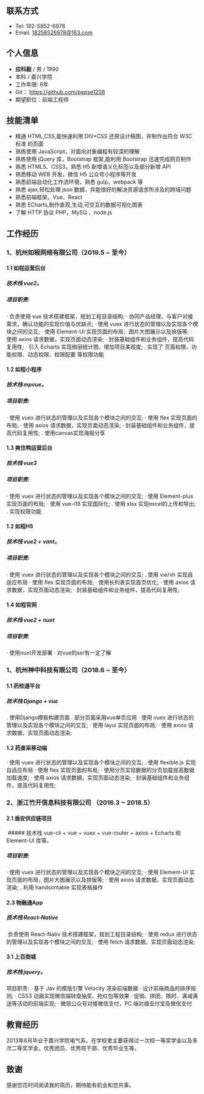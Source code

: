 ## 联系方式

- Tel: 182-5852-6978
- Email: 18258526978@163.com

## 个人信息

- **应科毅** / 男 / 1990
- 本科 / 嘉兴学院
- 工作年限:  6年
- Git： https://github.com/pepse1208
- 期望职位：前端工程师

## 技能清单

- 精通 HTML,CSS,能快速利用 DIV+CSS 还原设计稿图，并制作出符合 W3C 标准 的页面 
- 熟练使用 JavaScript，对面向对象编程有较深的理解
- 熟练使用 jQuery 库，Bootstrap 框架,能利用 Bootstrap 迅速完成网页制作
- 熟悉 HTML5、CSS3，熟悉 H5 新增语义化标签以及部分新增 API
- 熟悉移动 WEB 开发，微信 H5 公众号小程序等开发
- 熟悉前端自动化工作流环境，熟悉 gulp，webpack 等
- 熟悉 ajax,轻松处理 json 数据，并能很好的解决资源请求所涉及的跨域问题
- 熟悉前端框架，Vue、React
- 熟悉 ECharts,制作直观,生动,可交互的数据可视化图表
- 了解 HTTP 协议 PHP，MySQ ，node.js
<!-- - 前端技术栈：Vue / React 
- 前端工具：Webpack
- 版本管理:  Svn / Git -->
<!-- - 其他语言：Java(**Spring Boot**)/C/Python(**Tornado**) -->

## 工作经历
### 1、杭州如程网络有限公司（2019.5 ~ 至今）
#### 1.1 如程运营后台

##### 技术栈 vue2。 
##### 项目职责:
· 负责使用 vue 技术搭建框架，规划工程目录结构;
· 协同产品经理，与客户对接需求，确认功能的实现价值与优缺点; 
· 使用 vuex 进行状态的管理以及实现各个模块之间的交互;
· 使用 Element-UI 实现页面的布局，图片大图展示以及排版等;
· 使用 axios 请求数据，实现页面动态渲染;
· 封装基础组件和业务组件，提高代码复用性;
· 引入 Echarts 实现绚丽统计图，增加项目美观度;
. 实现了 页面权限、功能权限、动态权限、权限配置 等权限功能
#### 1.2 如程小程序
##### 技术栈 mpvue。 
##### 项目职责:
· 使用 vuex 进行状态的管理以及实现各个模块之间的交互;
· 使用 flex 实现页面的布局;
· 使用 axios 请求数据，实现页面动态渲染;
· 封装基础组件和业务组件，提高代码复用性;
. 使用canvas实现海报分享
#### 1.3 爽住鸭运营后台
##### 技术栈 vue3 
##### 项目职责:
· 使用 vuex 进行状态的管理以及实现各个模块之间的交互;
· 使用 Element-plus 实现页面的布局;
· 使用 vue-i18 实现国际化;
. 使用 xlsx 实现excel的上传和导出;
. 实现权限功能
#### 1.2 如程H5
##### 技术栈 vue2 + vant。 
##### 项目职责:
· 使用 vuex 进行状态的管理以及实现各个模块之间的交互;
. 使用 vw/vh 实现自适应布局
· 使用 flex 实现页面的布局;
· 使用长列表实现首页优化;
· 使用 axios 请求数据，实现页面动态渲染;
· 封装基础组件和业务组件，提高代码复用性;
#### 1.4 如程官网
##### 技术栈 vue2 + nuxt 
##### 项目职责:
· 使用nuxt开发部署
· 对vue的ssr有一定了解
### 1、杭州神中科技有限公司（2018.6 ~ 至今）

#### 1.1 药检通平台 
##### 技术栈 Django + vue

. 使用Django模板构建页面
. 部分页面采用vue单页应用
· 使用 vuex 进行状态的管理以及实现各个模块之间的交互;
· 使用 layui 实现页面的布局;
· 使用 axios 请求数据，实现页面动态渲染;

#### 1.2 药直采移动端
· 使用 vuex 进行状态的管理以及实现各个模块之间的交互;
. 使用 flexible.js 实现自适应布局
· 使用 flex 实现页面的布局;
· 使用分页实现数据的分页加载提高数据加载速度;
· 使用 axios 请求数据，实现页面动态渲染;
· 封装基础组件和业务组件，提高代码复用性;


### 2、浙江竹开信息科技有限公司 （2016.3 ~ 2018.5）

#### 2.1 盾安供应链项目

​	##### 技术栈 vue-cli + vue + vuex + vue-router + axios + Echarts 和 Element-UI 库等。 
##### 项目职责:
· 使用 vuex 进行状态的管理以及实现各个模块之间的交互;
· 使用 Element-UI 实现页面的布局，图片大图展示以及排版等;
· 使用 axios 请求数据，实现页面动态渲染;
. 利用 handsontable 实现表格操作

#### 2.3 物融通App
##### 技术栈 React-Native
​	 负责使用 React-Nativ 技术搭建框架，规划工程目录结构;
· 使用 redux 进行状态的管理以及实现各个模块之间的交互;
· 使用 fetch 请求数据，实现页面动态渲染;

#### 3.1 上百商城
##### 技术栈 jquery。
项目职责:
. 基于 Jav 的模版引擎 Velocity 渲染前端数据
· 设计前端商品的排序规则; 
· CSS3 动画实现微信端转盘抽奖、抢红包等效果
· 促销、拼团、限时、满减满送等活动的前端实现;
· 微信公众号对接微信支付，PC 端对接支付宝及微信支付
## 教育经历

​	2013年6月毕业于嘉兴学院电气系。在学校里主要获得过一次校一等奖学金以及多次二等奖学金，优秀团员、优秀班干部、优秀毕业生等。

## 致谢

感谢您花时间阅读我的简历，期待能有机会和您共事。

